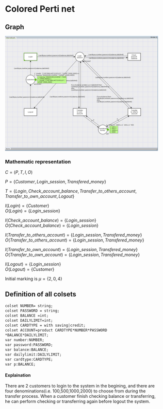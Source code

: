 # Colored Perti net

## Graph
![](./cpn.png)




### Mathematic representation

$C=(P,T,I,O)$

$P=\{Customer, Login\_session, Transfered\_money\}$

$T=\{Login, Check\_account\_balance, Transfer\_to\_others\_account, Transfer\_to\_own\_account, Logout\}$

$I(Login)=\{Customer\}$  
$O(Login)=\{Login\_session\}$

$I(Check\_account\_balance)=\{Login\_session\}$  
$O(Check\_account\_balance)=\{Login\_session\}$

$I(Transfer\_to\_others\_account)=\{Login\_session, Transfered\_money\}$  
$O(Transfer\_to\_others\_account)=\{Login\_session, Transfered\_money\}$

$I(Transfer\_to\_own\_account)=\{Login\_session, Transfered\_money\}$  
$O(Transfer\_to\_own\_account)=\{Login\_session, Transfered\_money\}$

$I(Logout)=\{Login\_session\}$  
$O(Logout)=\{Customer\}$

Initial marking is $\mu=\{2,0,4\}$



## Definition of all colsets

```ML
colset NUMBER= string;
colset PASSWORD = string;
colset BALANCE =int;
colset DAILYLIMIT=int;
colset CARDTYPE = with saving|credit;
colset ACCOUNT=product CARDTYPE*NUMBER*PASSWORD
*BALANCE*DAILYLIMIT;
var number:NUMBER;
var password:PASSWORD;
var balance:BALANCE;
var dailylimit:DAILYLIMIT;
var cardtype:CARDTYPE;
var p:BALANCE;
```

#### Explaination

There are 2 customers to login to the system in the begining, and there are four denominations(i.e. 100,500,1000,2000) to choose from during the transfer process. When a customer finish checking balance or transferring, he can perform checking or transferring again before logout the system.
